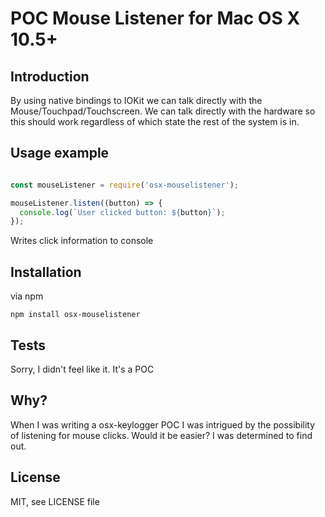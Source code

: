 # POC Mouse Listener for Mac OS X 10.5+

## Introduction
By using native bindings to IOKit we can talk directly with the Mouse/Touchpad/Touchscreen. We can talk directly with the hardware so this should work regardless of which state the rest of the system is in.

## Usage example
```javascript

const mouseListener = require('osx-mouselistener');

mouseListener.listen((button) => {
  console.log(`User clicked button: ${button}`);
});

```
Writes click information to console

## Installation
via npm
```
npm install osx-mouselistener
```

## Tests
Sorry, I didn't feel like it. It's a POC

## Why?
When I was writing a osx-keylogger POC I was intrigued by the possibility of listening for mouse clicks. Would it be easier? I was determined to find out.

## License
MIT, see LICENSE file
